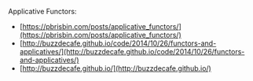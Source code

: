 

Applicative Functors:
* [https://pbrisbin.com/posts/applicative_functors/](https://pbrisbin.com/posts/applicative_functors/)
* [http://buzzdecafe.github.io/code/2014/10/26/functors-and-applicatives/](http://buzzdecafe.github.io/code/2014/10/26/functors-and-applicatives/)
* [http://buzzdecafe.github.io/](http://buzzdecafe.github.io/)


